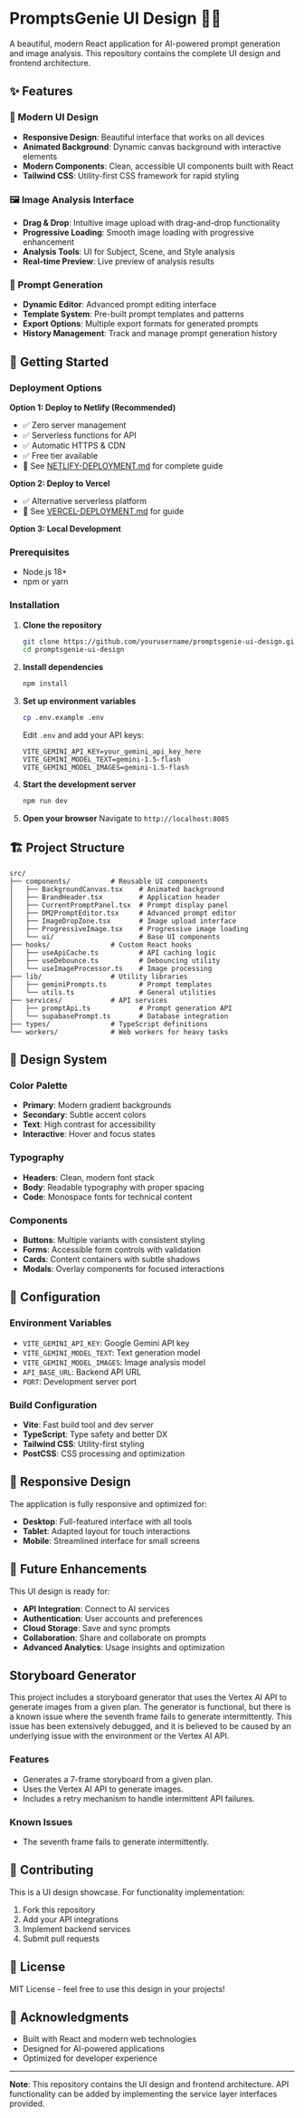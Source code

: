 # PromptsGenie UI Design 🧞‍♂️

A beautiful, modern React application for AI-powered prompt generation and image analysis. This repository contains the complete UI design and frontend architecture.

## ✨ Features

### 🎨 Modern UI Design
- **Responsive Design**: Beautiful interface that works on all devices
- **Animated Background**: Dynamic canvas background with interactive elements
- **Modern Components**: Clean, accessible UI components built with React
- **Tailwind CSS**: Utility-first CSS framework for rapid styling

### 🖼️ Image Analysis Interface
- **Drag & Drop**: Intuitive image upload with drag-and-drop functionality
- **Progressive Loading**: Smooth image loading with progressive enhancement
- **Analysis Tools**: UI for Subject, Scene, and Style analysis
- **Real-time Preview**: Live preview of analysis results

### 📝 Prompt Generation
- **Dynamic Editor**: Advanced prompt editing interface
- **Template System**: Pre-built prompt templates and patterns
- **Export Options**: Multiple export formats for generated prompts
- **History Management**: Track and manage prompt generation history

## 🚀 Getting Started

### Deployment Options

**Option 1: Deploy to Netlify (Recommended)**
- ✅ Zero server management
- ✅ Serverless functions for API
- ✅ Automatic HTTPS & CDN
- ✅ Free tier available
- 📖 See [NETLIFY-DEPLOYMENT.md](./NETLIFY-DEPLOYMENT.md) for complete guide

**Option 2: Deploy to Vercel**
- ✅ Alternative serverless platform
- 📖 See [VERCEL-DEPLOYMENT.md](./VERCEL-DEPLOYMENT.md) for guide

**Option 3: Local Development**

### Prerequisites
- Node.js 18+
- npm or yarn

### Installation

1. **Clone the repository**
   ```bash
   git clone https://github.com/yourusername/promptsgenie-ui-design.git
   cd promptsgenie-ui-design
   ```

2. **Install dependencies**
   ```bash
   npm install
   ```

3. **Set up environment variables**
   ```bash
   cp .env.example .env
   ```
   
   Edit `.env` and add your API keys:
   ```env
   VITE_GEMINI_API_KEY=your_gemini_api_key_here
   VITE_GEMINI_MODEL_TEXT=gemini-1.5-flash
   VITE_GEMINI_MODEL_IMAGES=gemini-1.5-flash
   ```

4. **Start the development server**
   ```bash
   npm run dev
   ```

5. **Open your browser**
   Navigate to `http://localhost:8085`

## 🏗️ Project Structure

```
src/
├── components/          # Reusable UI components
│   ├── BackgroundCanvas.tsx    # Animated background
│   ├── BrandHeader.tsx         # Application header
│   ├── CurrentPromptPanel.tsx  # Prompt display panel
│   ├── DM2PromptEditor.tsx     # Advanced prompt editor
│   ├── ImageDropZone.tsx       # Image upload interface
│   ├── ProgressiveImage.tsx    # Progressive image loading
│   └── ui/                     # Base UI components
├── hooks/               # Custom React hooks
│   ├── useApiCache.ts          # API caching logic
│   ├── useDebounce.ts          # Debouncing utility
│   └── useImageProcessor.ts    # Image processing
├── lib/                 # Utility libraries
│   ├── geminiPrompts.ts        # Prompt templates
│   └── utils.ts                # General utilities
├── services/            # API services
│   ├── promptApi.ts            # Prompt generation API
│   └── supabasePrompt.ts       # Database integration
├── types/               # TypeScript definitions
└── workers/             # Web workers for heavy tasks
```

## 🎨 Design System

### Color Palette
- **Primary**: Modern gradient backgrounds
- **Secondary**: Subtle accent colors
- **Text**: High contrast for accessibility
- **Interactive**: Hover and focus states

### Typography
- **Headers**: Clean, modern font stack
- **Body**: Readable typography with proper spacing
- **Code**: Monospace fonts for technical content

### Components
- **Buttons**: Multiple variants with consistent styling
- **Forms**: Accessible form controls with validation
- **Cards**: Content containers with subtle shadows
- **Modals**: Overlay components for focused interactions

## 🔧 Configuration

### Environment Variables
- `VITE_GEMINI_API_KEY`: Google Gemini API key
- `VITE_GEMINI_MODEL_TEXT`: Text generation model
- `VITE_GEMINI_MODEL_IMAGES`: Image analysis model
- `API_BASE_URL`: Backend API URL
- `PORT`: Development server port

### Build Configuration
- **Vite**: Fast build tool and dev server
- **TypeScript**: Type safety and better DX
- **Tailwind CSS**: Utility-first styling
- **PostCSS**: CSS processing and optimization

## 📱 Responsive Design

The application is fully responsive and optimized for:
- **Desktop**: Full-featured interface with all tools
- **Tablet**: Adapted layout for touch interactions
- **Mobile**: Streamlined interface for small screens

## 🎯 Future Enhancements

This UI design is ready for:
- **API Integration**: Connect to AI services
- **Authentication**: User accounts and preferences
- **Cloud Storage**: Save and sync prompts
- **Collaboration**: Share and collaborate on prompts
- **Advanced Analytics**: Usage insights and optimization

## Storyboard Generator

This project includes a storyboard generator that uses the Vertex AI API to generate images from a given plan. The generator is functional, but there is a known issue where the seventh frame fails to generate intermittently. This issue has been extensively debugged, and it is believed to be caused by an underlying issue with the environment or the Vertex AI API.

### Features

*   Generates a 7-frame storyboard from a given plan.
*   Uses the Vertex AI API to generate images.
*   Includes a retry mechanism to handle intermittent API failures.

### Known Issues

*   The seventh frame fails to generate intermittently.

## 🤝 Contributing

This is a UI design showcase. For functionality implementation:
1. Fork this repository
2. Add your API integrations
3. Implement backend services
4. Submit pull requests

## 📄 License

MIT License - feel free to use this design in your projects!

## 🙏 Acknowledgments

- Built with React and modern web technologies
- Designed for AI-powered applications
- Optimized for developer experience

---

**Note**: This repository contains the UI design and frontend architecture. API functionality can be added by implementing the service layer interfaces provided.
